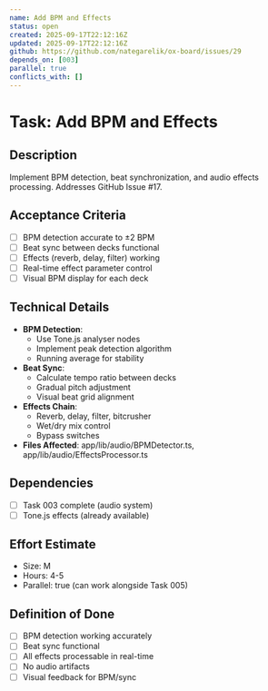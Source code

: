 ```yaml
---
name: Add BPM and Effects
status: open
created: 2025-09-17T22:12:16Z
updated: 2025-09-17T22:12:16Z
github: https://github.com/nategarelik/ox-board/issues/29
depends_on: [003]
parallel: true
conflicts_with: []
---
```


# Task: Add BPM and Effects

## Description
Implement BPM detection, beat synchronization, and audio effects processing. Addresses GitHub Issue #17.

## Acceptance Criteria
- [ ] BPM detection accurate to ±2 BPM
- [ ] Beat sync between decks functional
- [ ] Effects (reverb, delay, filter) working
- [ ] Real-time effect parameter control
- [ ] Visual BPM display for each deck

## Technical Details
- **BPM Detection**:
  - Use Tone.js analyser nodes
  - Implement peak detection algorithm
  - Running average for stability
- **Beat Sync**:
  - Calculate tempo ratio between decks
  - Gradual pitch adjustment
  - Visual beat grid alignment
- **Effects Chain**:
  - Reverb, delay, filter, bitcrusher
  - Wet/dry mix control
  - Bypass switches
- **Files Affected**: app/lib/audio/BPMDetector.ts, app/lib/audio/EffectsProcessor.ts

## Dependencies
- [ ] Task 003 complete (audio system)
- [ ] Tone.js effects (already available)

## Effort Estimate
- Size: M
- Hours: 4-5
- Parallel: true (can work alongside Task 005)

## Definition of Done
- [ ] BPM detection working accurately
- [ ] Beat sync functional
- [ ] All effects processable in real-time
- [ ] No audio artifacts
- [ ] Visual feedback for BPM/sync